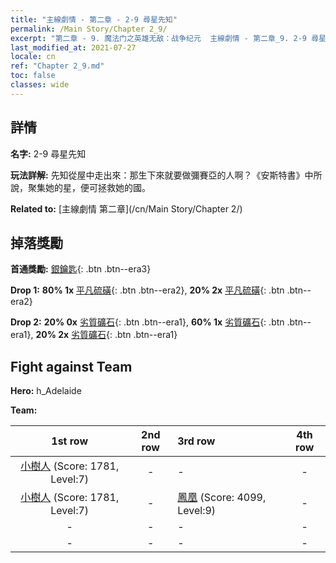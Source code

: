 ```yaml
---
title: "主線劇情 - 第二章 - 2-9 尋星先知"
permalink: /Main Story/Chapter 2_9/
excerpt: "第二章 - 9. 魔法门之英雄无敌：战争纪元  主線劇情 - 第二章_9. 2-9 尋星先知"
last_modified_at: 2021-07-27
locale: cn
ref: "Chapter 2_9.md"
toc: false
classes: wide
---
```


## 詳情

 **名字:** 2-9 尋星先知

 **玩法詳解:** 先知從屋中走出來：那生下來就要做彌賽亞的人啊？《安斯特書》中所說，聚集她的星，便可拯救她的國。

 **Related to:** [主線劇情 第二章](/cn/Main Story/Chapter 2/)

## 掉落獎勵

 **首通獎勵:** [銀鑰匙](/cn/Items/con_693/){: .btn .btn--era3}

 **Drop 1:** **80% 1x** [平凡硫磺](/cn/Items/mat_9/){: .btn .btn--era2}, **20% 2x** [平凡硫磺](/cn/Items/mat_9/){: .btn .btn--era2}

 **Drop 2:** **20% 0x** [劣質礦石](/cn/Items/mat_1/){: .btn .btn--era1}, **60% 1x** [劣質礦石](/cn/Items/mat_1/){: .btn .btn--era1}, **20% 2x** [劣質礦石](/cn/Items/mat_1/){: .btn .btn--era1}


## Fight against Team
 **Hero:** h_Adelaide

 **Team:**


  | 1st row | 2nd row | 3rd row | 4th row |
  |:----:|:----:|:----|:----:|
  | [小樹人](/cn/units/Treant/) (Score: 1781, Level:7)  | - | - | - |
  | [小樹人](/cn/units/Treant/) (Score: 1781, Level:7)  | - | [鳳凰](/cn/units/Firebird/) (Score: 4099, Level:9)  | - |
  | - | - | - | - |
  | - | - | - | - |


